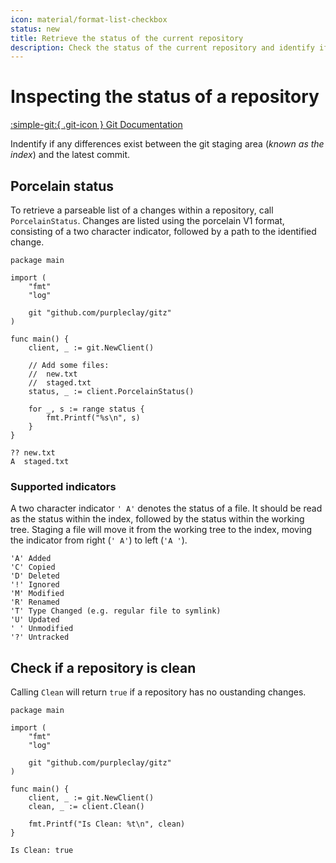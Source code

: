 ```yaml
---
icon: material/format-list-checkbox
status: new
title: Retrieve the status of the current repository
description: Check the status of the current repository and identify if any changes exist
---
```


# Inspecting the status of a repository

[:simple-git:{ .git-icon } Git Documentation](https://git-scm.com/docs/git-status)

Indentify if any differences exist between the git staging area (_known as the index_) and the latest commit.

## Porcelain status

To retrieve a parseable list of a changes within a repository, call `PorcelainStatus`. Changes are listed using the porcelain V1 format, consisting of a two character indicator, followed by a path to the identified change.

```{ .go .select linenums="1" }
package main

import (
    "fmt"
    "log"

    git "github.com/purpleclay/gitz"
)

func main() {
    client, _ := git.NewClient()

    // Add some files:
    //  new.txt
    //  staged.txt
    status, _ := client.PorcelainStatus()

    for _, s := range status {
        fmt.Printf("%s\n", s)
    }
}
```

```{ .text .no-select .no-copy }
?? new.txt
A  staged.txt
```

### Supported indicators

A two character indicator `' A'` denotes the status of a file. It should be read as the status within the index, followed by the status within the working tree. Staging a file will move it from the working tree to the index, moving the indicator from right (`' A'`) to left (`'A '`).

```{ .text .no-select .no-copy }
'A' Added
'C' Copied
'D' Deleted
'!' Ignored
'M' Modified
'R' Renamed
'T' Type Changed (e.g. regular file to symlink)
'U' Updated
' ' Unmodified
'?' Untracked
```

## Check if a repository is clean

Calling `Clean` will return `true` if a repository has no oustanding changes.

```{ .go .select linenums="1" }
package main

import (
    "fmt"
    "log"

    git "github.com/purpleclay/gitz"
)

func main() {
    client, _ := git.NewClient()
    clean, _ := client.Clean()

    fmt.Printf("Is Clean: %t\n", clean)
}
```

```{ .text .no-select .no-copy }
Is Clean: true
```
